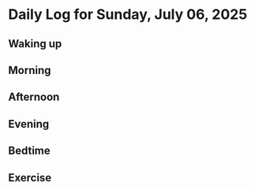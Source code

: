 # Daily Log for Sunday, July 06, 2025

## Waking up

## Morning

## Afternoon

## Evening

## Bedtime

## Exercise
